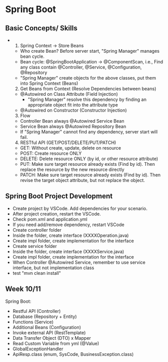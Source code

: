 # Spring Boot

## Basic Concepts/ Skills
- 1. Spring Context -> Store Beans
  - Who create Bean? Before server start, "Spring Manager" manages bean cycle.
  - Bean cycle: @SpringBootApplication -> @ComponentScan, i.e., Find any class contain
      @Controller, @Service, @Configuration, @Repository
  - "Spring Manager" create objects for the above classes, put them into Spring Context (Beans)
  2. Get Beans from Context (Resolve Dependencies between beans)
  - @Autowired on Class Attribute (Field Injection)
    - "Spring Manager" resolve this dependency by finding an appropriate object fit into the 
    attribute type
  - @Autowired on Constructor (Constructor Injection)
  3. Flow
  - Controller Bean always @Autowired Service Bean
  - Service Bean always @Autowired Repository Bean
  - If "Spring Manager" cannot find any dependency, server start will fail.
  4. RESTful API (GET/POST/DELETE/PUT/PATCH)
  - GET: Without create, update, delete on resource
  - POST: Create resource ONLY
  - DELETE: Delete resource ONLY (by id, or other resource attribute)
  - PUT: Make sure target resource already exists (Find by id). Then replace the resource 
      by the new resource directly
  - PATCH: Make sure target resource already exists (Find by id). Then revise the target object
      attribute, but not replace the object.
  

## Spring Boot Project Development
- Create project by VSCode. Add dependencies for your scenario.
- After project creation, restart the VSCode.
- Check pom.xml and application.yml
- If you need add/remove dependency, restart VSCode
- Create controller folder
 - Inside the folder, create interface (XXXXOperation.java)
 - Create impl folder, create implementation for the interface
- Create service folder
 - Inside the folder, create interface (XXXXService.java)
 - Create impl folder, create implementation for the interface
- When Controller @Autowired Service, remember to use service interface, but not implementation class
- test "mvn clean install"

## Week 10/11
Spring Boot:
- Restful API (Controller)
- Database (Repository + Entity)
- Functions (Service)
- Additional Beans (Configuration)
- Invoke external API (RestTemplate)
- Data Transfer Object (DTO) x Mapper
- Read Custom Variable from yml (@Value)
- GlobalExceptionHandler
- ApiResp.class (enum, SysCode, BusinessException.class)